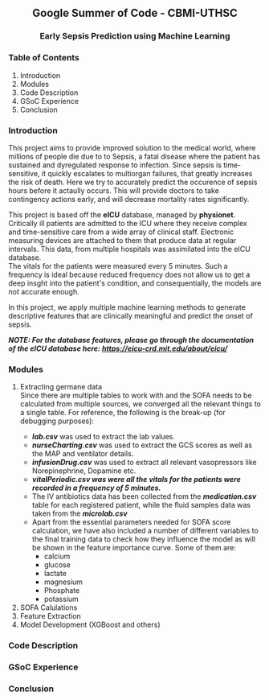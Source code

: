 <center><h2>Google Summer of Code - CBMI-UTHSC</h2></center>
<center><h3>Early Sepsis Prediction using Machine Learning</h3></center>
<h3>Table of Contents</h3>
<ol>
    <li>Introduction</li>
    <li>Modules</li>
    <li>Code Description</li>
    <li>GSoC Experience</li>
    <li>Conclusion</li>
</ol>

<h3>Introduction</h3>
<p>
This project aims to provide improved solution to the medical world, where millions of people die due to to Sepsis, a fatal disease where the patient has sustained and dyregulated response to infection. Since sepsis is time-sensitive, it quickly escalates to multiorgan failures, that greatly increases the risk of death. Here we try to accurately predict the occurence of sepsis hours before it actaully occurs. This will provide doctors to take contingency actions early, and will decrease mortality rates significantly.<br>

This project is based off the <b>eICU</b> database, managed by <b>physionet</b>. Critically ill patients are admitted to the ICU where they receive complex and time-sensitive care from a wide array of clinical staff. Electronic measuring devices are attached to them that produce data at regular intervals. This data, from multiple hospitals was assimilated into the eICU database.<br>
The vitals for the patients were measured every 5 minutes. Such a frequency is ideal because reduced frequency does not allow us to get a deep insght into the patient's condition, and consequentially, the models are not accurate enough.<br>

In this project, we apply multiple machine learning methods to generate descriptive features that are clinically meaningful and predict the onset of sepsis.
</p>

<i><b>NOTE: For the database features, please go through the documentation of the eICU database here: https://eicu-crd.mit.edu/about/eicu/</b></i>

<h3>Modules</h3>

<ol>
<li>Extracting germane data</li>
Since there are multiple tables to work with and the SOFA needs to be calculated from multiple sources, we converged all the relevant things to a single table. For reference, the following is the break-up (for debugging purposes):<br>

<ul>
    <li><b><i>lab.csv</i></b> was used to extract the lab values.</li>
    <li><b><i>nurseCharting.csv</i></b> was used to extract the GCS scores as well as the MAP and ventilator details.</li>
    <li><b><i>infusionDrug.csv</b></i> was used to extract all relevant vasopressors like Norepinephrine, Dopamine etc. </li>
    <li><b><i>vitalPeriodic.csv was were all the vitals for the patients were recorded in a frequency of 5 minutes.</i></b> </li>
    <li>The IV antibiotics data has been collected from the <b><i>medication.csv</i></b> table for each registered patient, while the fluid samples data was taken from the <b><i>microlab.csv</i></b></li>
    <li>Apart from the essential parameters needed for SOFA score calculation, we have also included a number of different variables to the final training data to check how they influence the model as will be shown in the feature importance curve. Some of them are:
    <ul>
    <li>calcium</li>
    <li>glucose</li>
    <li>lactate</li>
    <li>magnesium</li>
    <li>Phosphate</li>
    <li>potassium</li>
    </ul>
    </li>
</ul>


<li>SOFA Calulations</li>
<li>Feature Extraction</li>
<li>Model Development (XGBoost and others)</li>
</ol>
<h3>Code Description</h3>

<h3>GSoC Experience</h3>

<h3>Conclusion</h3>
